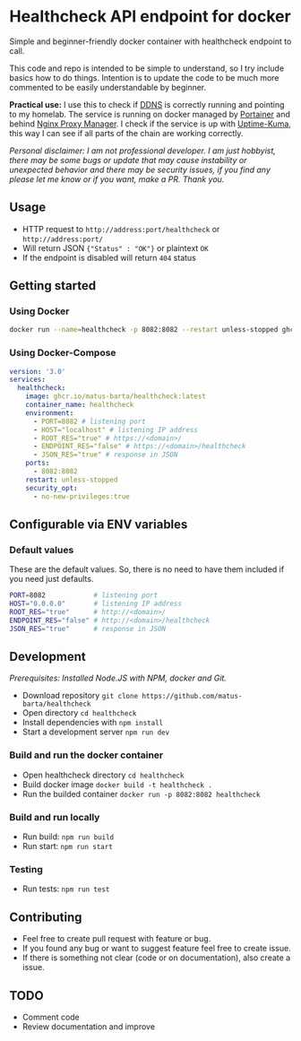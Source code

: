 # Healthcheck API endpoint for docker

Simple and beginner-friendly docker container with healthcheck endpoint to call.

This code and repo is intended to be simple to understand, so I try include basics how to do things. Intention is to update the code to be much more commented to be easily understandable by beginner.

**Practical use:** I use this to check if [DDNS](https://github.com/timothymiller/cloudflare-ddns) is correctly running and pointing to my homelab. The service is running on docker managed by [Portainer](https://www.portainer.io/) and behind [Nginx Proxy Manager](https://nginxproxymanager.com/). I check if the service is up with [Uptime-Kuma](https://github.com/louislam/uptime-kuma), this way I can see if all parts of the chain are working correctly.

_Personal disclaimer: I am not professional developer. I am just hobbyist, there may be some bugs or update that may cause instability or unexpected behavior and there may be security issues, if you find any please let me know or if you want, make a PR._
_Thank you._

## Usage

- HTTP request to `http://address:port/healthcheck` or `http://address:port/`
- Will return JSON `{"Status" : "OK"}` or plaintext `OK`
- If the endpoint is disabled will return `404` status

## Getting started

### Using Docker

```bash
docker run --name=healthcheck -p 8082:8082 --restart unless-stopped ghcr.io/matus-barta/healthcheck:latest
```

### Using Docker-Compose

```yaml
version: '3.0'
services:
  healthcheck:
    image: ghcr.io/matus-barta/healthcheck:latest
    container_name: healthcheck
    environment:
      - PORT=8082 # listening port
      - HOST="localhost" # listening IP address
      - ROOT_RES="true" # https://<domain>/
      - ENDPOINT_RES="false" # https://<domain>/healthcheck
      - JSON_RES="true" # response in JSON
    ports:
      - 8082:8082
    restart: unless-stopped
    security_opt:
      - no-new-privileges:true
```

## Configurable via ENV variables

### Default values

These are the default values. So, there is no need to have them included if you need just defaults.

```bash
PORT=8082            # listening port
HOST="0.0.0.0"       # listening IP address
ROOT_RES="true"      # http://<domain>/
ENDPOINT_RES="false" # http://<domain>/healthcheck
JSON_RES="true"      # response in JSON
```

## Development

_Prerequisites: Installed Node.JS with NPM, docker and Git._

- Download repository `git clone https://github.com/matus-barta/healthcheck`
- Open directory `cd healthcheck`
- Install dependencies with `npm install`
- Start a development server `npm run dev`

### Build and run the docker container

- Open healthcheck directory `cd healthcheck`
- Build docker image `docker build -t healthcheck .`
- Run the builded container `docker run -p 8082:8082 healthcheck`

### Build and run locally

- Run build: `npm run build`
- Run start: `npm run start`

### Testing

- Run tests: `npm run test`

## Contributing

- Feel free to create pull request with feature or bug.
- If you found any bug or want to suggest feature feel free to create issue.
- If there is something not clear (code or on documentation), also create a issue.

## TODO

- Comment code
- Review documentation and improve
